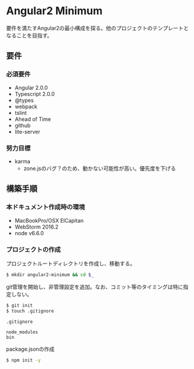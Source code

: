 # Angular2 Minimum

要件を満たすAngular2の最小構成を探る。他のプロジェクトのテンプレートとなることを目指す。

## 要件

### 必須要件

* Angular 2.0.0
* Typescript 2.0.0
* @types
* webpack
* tslint
* Ahead of Time
* github
* lite-server

### 努力目標

* karma
  * zone.jsのバグ？のため、動かない可能性が高い。優先度を下げる
  

## 構築手順

### 本ドキュメント作成時の環境

* MacBookPro/OSX ElCapitan
* WebStorm 2016.2
* node v6.6.0

### プロジェクトの作成

プロジェクトルートディレクトリを作成し、移動する。
```bash
$ mkdir angular2-minimum && cd $_
```

git管理を開始し、非管理設定を追加。なお、コミット等のタイミングは特に指定しない。
```bash
$ git init
$ touch .gitignore
```
`.gitignore`
```
node_modules
bin
```

package.jsonの作成
```bash
$ npm init -y
```

